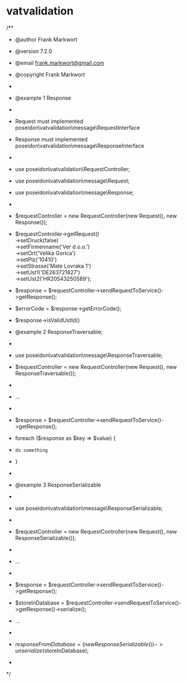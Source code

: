 # vatvalidation
/**
 * @author Frank Markwort
 * @version 7.2.0
 * @email frank.markwort@gmail.com
 * @copyright Frank Markwort
 * 
 * @example 1 Response
 * 
 * Request must implemented poseidon\vatvalidation\message\RequestInterface
 * Response must implemented poseidon\vatvalidation\message\ResponseInterface
 * 
 * use poseidon\vatvalidation\RequestController;
 * use poseidon\vatvalidation\message\Request;
 * use poseidon\vatvalidation\message\Response;
 * 
 * $requestController = new RequestController(new Request(), new Response()); 
 * $requestController->getRequest()<br>
         ->setDruck(false)<br>
         ->setFirmenname('Ver d.o.o.')<br>
         ->setOrt('Velika Gorica')<br>
         ->setPlz('10410')<br>
         ->setStrasse('Mate Lovraka 1')<br>
         ->setUst1('DE263721827')<br>
         ->setUst2('HR20543250589');
 * $response = $requestController->sendRequestToService()->getResponse();     
 * $errorCode = $response->getErrorCode();
 * $response->isValidUstId()

 * @example 2 ResponseTraversable;
 * 
 * use poseidon\vatvalidation\message\ResponseTraversable;
 * $requestController = new RequestController(new Request(), new ResponseTraversable());
 * 
 * ...
 *  
 * $response = $requestController->sendRequestToService()->getResponse(); 
 * foreach ($response as $key => $value) {
 *     do something
 * }
 * 
 * @example 3 ResponseSerializable
 * 
 * use poseidon\vatvalidation\message\ResponseSerializable;
 * 
 * $requestController = new RequestController(new Request(), new ResponseSerializable()); 
 * 
 * ...
 * 
 * $response = $requestController->sendRequestToService()->getResponse(); 
 * $storeInDatabase = $requestController->sendRequestToService()->getResponse()->serialize();
 * ...
 * 
 * $responseFromDatabase = (new ResponseSerializable())->unserialize($storeInDatabase);
 * 
 */
